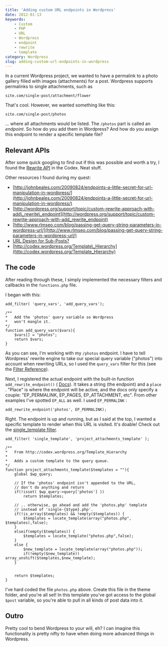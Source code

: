 ```yaml
---
title: 'Adding custom URL endpoints in Wordpress'
date: 2012-01-13
keywords:
    - Custom
    - PHP
    - URL
    - Wordpress
    - endpoint
    - rewrite
    - template
category: Wordpress
slug: adding-custom-url-endpoints-in-wordpress
---
```


In a current Wordpress project, we wanted to have a permalink to a photo gallery filled with images (attachments) for a post. Wordpress supports permalinks to single attachments, such as

    site.com/single-post/attachment/flower
That's cool. However, we wanted something like this:

    site.com/single-post/photos
... where all attachments would be listed. The `/photos` part is called an _endpoint_. So how do you add them in Wordpress? And how do you assign this endpoint to render a specific template file?
## Relevant APIs
After some quick googling to find out if this was possible and worth a try, I found the [Rewrite API](http://codex.wordpress.org/Rewrite_API) in the Codex. Neat stuff. 
 
 Other resources I found during my quest:
- [http://johnbeales.com/20090824/endpoints-a-little-secret-for-url-manipulation-in-wordpress/](http://johnbeales.com/20090824/endpoints-a-little-secret-for-url-manipulation-in-wordpress/)
- [http://wordpress.org/support/topic/custom-rewrite-approach-with-add\_rewrite\_endpoint](http://wordpress.org/support/topic/custom-rewrite-approach-with-add_rewrite_endpoint)
- [http://www.rlmseo.com/blog/passing-get-query-string-parameters-in-wordpress-url/](http://www.rlmseo.com/blog/passing-get-query-string-parameters-in-wordpress-url/)
- [URL Design for Sub-Posts?](http://wordpress.stackexchange.com/questions/1033/url-design-for-sub-posts)
- [http://codex.wordpress.org/Template\_Hierarchy](http://codex.wordpress.org/Template_Hierarchy)

## The code
After reading through these, I simply implemented the necessary filters and callbacks in the `functions.php` file.
 
 I began with this:

    add_filter( 'query_vars', 'add_query_vars');
    
    /**
    *   Add the 'photos' query variable so Wordpress
    *   won't mangle it.
    */
    function add_query_vars($vars){
        $vars[] = "photos";
        return $vars;
    }
As you can see, I'm working with my `/photos` endpoint. I have to tell Wordpress' rewrite engine to take our special query variable ("photos") into account when rewriting URLs, so I used the `query_vars` filter for this (see the [Filter Reference](http://codex.wordpress.org/Plugin_API/Filter_Reference)).
 
 Next, I registered the actual endpoint with the built-in function `add_rewrite_endpoint()` ( [Docs](http://codex.wordpress.org/Rewrite_API/add_rewrite_endpoint)). It takes a string (the endpoint) and a `place` . "Place" is where the endpoint will be active, and the docs only specify a couple: "EP\_PERMALINK, EP\_PAGES, EP\_ATTACHMENT, etc". From other examples I've spotted `EP_ALL` as well. I used `EP_PERMALINK` :

    add_rewrite_endpoint('photos', EP_PERMALINK);
Right. The endpoint is up and running, but as I said at the top, I wanted a specific template to render when this URL is visited. It's doable! Check out the [single\_template filter](http://codex.wordpress.org/Plugin_API/Filter_Reference/_single_template).

    add_filter( 'single_template', 'project_attachments_template' );
    
    /**
    *	From http://codex.wordpress.org/Template_Hierarchy
    *
    *	Adds a custom template to the query queue.
    */
    function project_attachments_template($templates = ""){
    	global $wp_query;
    	
    	// If the 'photos' endpoint isn't appended to the URL,
    	// don't do anything and return
    	if(!isset( $wp_query->query['photos'] ))
    		return $templates;
    	
    	// .. otherwise, go ahead and add the 'photos.php' template
    	// instead of 'single-{$type}.php'.
    	if(!is_array($templates) && !empty($templates)) {
    		$templates = locate_template(array("photos.php", $templates),false);
    	} 
    	elseif(empty($templates)) {
    		$templates = locate_template("photos.php",false);
    	}
    	else {
    		$new_template = locate_template(array("photos.php"));
    		if(!empty($new_template)) array_unshift($templates,$new_template);
    	}
    	
    
    	return $templates;
    }
I've hard coded the file `photos.php` above. Create this file in the theme folder, and you're all set! In this template you've got access to the global `$post` variable, so you're able to pull in all kinds of post data into it.
## Outro
Pretty cool to bend Wordpress to your will, eh? I can imagine this functionality is pretty nifty to have when doing more advanced things in Wordpress.
